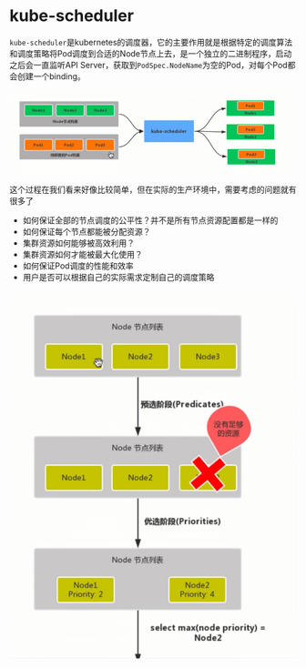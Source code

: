 # kube-scheduler

`kube-scheduler`是kubernetes的调度器，它的主要作用就是根据特定的调度算法和调度策略将Pod调度到合适的Node节点上去，是一个独立的二进制程序，启动之后会一直监听API Server，获取到`PodSpec.NodeName`为空的Pod，对每个Pod都会创建一个binding。


![avatar](../images/scheduler.png)

这个过程在我们看来好像比较简单，但在实际的生产环境中，需要考虑的问题就有很多了

- 如何保证全部的节点调度的公平性？并不是所有节点资源配置都是一样的
- 如何保证每个节点都能被分配资源？
- 集群资源如何能够被高效利用？
- 集群资源如何才能被最大化使用？
- 如何保证Pod调度的性能和效率
- 用户是否可以根据自己的实际需求定制自己的调度策略



![avatar](../images/scheduler01.png)